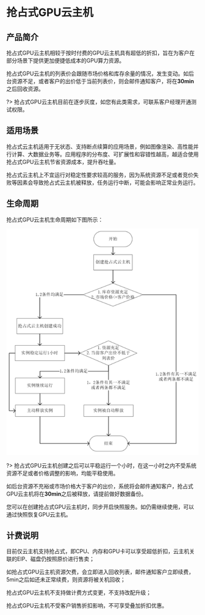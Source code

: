 # 抢占式GPU云主机

## 产品简介

抢占式GPU云主机相较于按时付费的GPU云主机具有超低的折扣，旨在为客户在部分场景下提供更加便捷低成本的GPU算力资源。

抢占式GPU云主机的列表价会跟随市场价格和库存余量的情况，发生变动。如后台资源不足，或者客户的出价低于当前列表价，则会邮件通知客户，将在**30min**之后回收资源。

?> 抢占式GPU云主机目前在逐步灰度，如您有此类需求，可联系客户经理开通测试权限。

## 适用场景
抢占式云主机适用于无状态、支持断点续算的应用场景，例如图像渲染、高性能并行计算、大数据业务等。应用程序的分布度、可扩展性和容错性越高，越适合使用抢占式GPU云主机节省资源成本，提升吞吐量。

抢占式云主机上不宜运行对稳定性要求较高的服务，因为系统资源不足或者竞价失败等因素会导致抢占式云主机被释放，任务运行中断，可能会影响正常业务运行。

## 生命周期
抢占式GPU云主机生命周期如下图所示：

![image](/images/operation/spotflow.png)

?> 抢占式GPU云主机创建之后可以平稳运行一个小时，在这一小时之内不受系统资源不足或者价格调整的影响，均能平稳使用。

   如后台资源不充裕或市场价格大于客户的出价，系统将会邮件通知客户，抢占式GPU云主机将在**30min**之后被释放，请提前做好数据备份。
   
   您可以在创建抢占式GPU云主机时，同步开启快照服务。如仍需继续使用，可以通过快照恢复GPU云主机。


## 计费说明

目前仅云主机支持抢占式，即CPU、内存和GPU卡可以享受超低折扣，云主机关联的EIP、磁盘仍按照原价进行售卖；

如抢占式GPU云主机资源欠费，会立即进入回收列表，邮件通知客户立即续费，5min之后如还未正常续费，则资源将被关机回收；

抢占式GPU云主机不支持做计费方式变更，不支持改配升级；

抢占式GPU云主机不受客户销售折扣影响，不可享受叠加折扣优惠。











